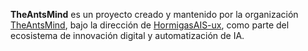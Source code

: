 **TheAntsMind** es un proyecto creado y mantenido por la organización [TheAntsMind](https://github.com/TheAntsMind), bajo la dirección de [HormigasAIS-ux](https://github.com/HormigasAIS-ux), como parte del ecosistema de innovación digital y automatización de IA.
